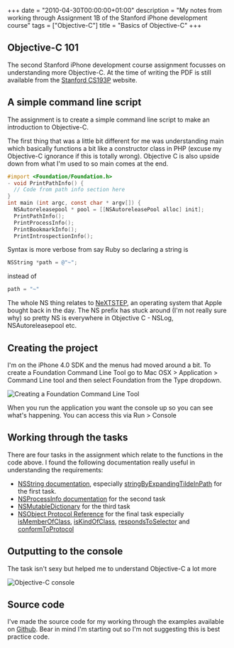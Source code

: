 +++
date = "2010-04-30T00:00:00+01:00"
description = "My notes from working through Assignment 1B of the Stanford iPhone development course"
tags = ["Objective-C"]
title = "Basics of Objective-C"
+++

## Objective-C 101

The second Stanford iPhone development course assignment focusses on
understanding more Objective-C. At the time of writing the PDF is still
available from the [Stanford CS193P][1] website.

## A simple command line script

The assignment is to create a simple command line script to make an introduction
to Objective-C.

The first thing that was a little bit different for me was understanding main
which basically functions a bit like a constructor class in PHP (excuse my
Objective-C ignorance if this is totally wrong). Objective C is also upside down
from what I'm used to so main comes at the end.

```objective-c
#import <Foundation/Foundation.h>
- void PrintPathInfo() {
  // Code from path info section here
}
int main (int argc, const char * argv[]) {
  NSAutoreleasepool * pool = [[NSAutoreleasePool alloc] init];
  PrintPathInfo();
  PrintProcessInfo();
  PrintBookmarkInfo();
  PrintIntrospectionInfo();
```

Syntax is more verbose from say Ruby so declaring a string is

```objective-c
NSString *path = @"~";
```

instead of

```objective-c
path = "~"
```

The whole NS thing relates to [NeXTSTEP][2], an operating system that Apple
bought back in the day. The NS prefix has stuck around (I'm not really sure why)
so pretty NS is everywhere in Objective C - NSLog, NSAutoreleasepool etc.

## Creating the project

I'm on the iPhone 4.0 SDK and the menus had moved around a bit. To create a
Foundation Command Line Tool go to Mac OSX > Application > Command Line tool and
then select Foundation from the Type dropdown.

![Creating a Foundation Command Line Tool][3]

When you run the application you want the console up so you can see what's
happening. You can access this via Run > Console

## Working through the tasks

There are four tasks in the assignment which relate to the functions in the code
above. I found the following documentation really useful in understanding the
requirements:

- [NSString documentation][4], especially [stringByExpandingTildeInPath][5] for
  the first task.
- [NSProcessInfo documentation][6] for the second task
- [NSMutableDictionary][7] for the third task
- [NSObject Protocol Reference][8] for the final task especially
  [isMemberOfClass][9], [isKindOfClass][10], [respondsToSelector][11] and
  [conformToProtocol][12]

## Outputting to the console

The task isn't sexy but helped me to understand Objective-C a lot more

![Objective-C console][13]

## Source code

I've made the source code for my working through the examples available on
[Github][14]. Bear in mind I'm starting out so I'm not suggesting this is best
practice code.

[1]:
  http://www.stanford.edu/class/cs193p/cgi-bin/drupal/system/files/assignments/Assignment1B_0.pdf
[2]: http://en.wikipedia.org/wiki/NeXTSTEP
[3]: /images/articles/creating_a_foundation_command_line_tool.jpg
[4]:
  http://developer.apple.com/mac/library/documentation/Cocoa/Reference/Foundation/Classes/NSString_Class/Reference/NSString.html
[5]:
  http://developer.apple.com/mac/library/documentation/Cocoa/Reference/Foundation/Classes/NSString_Class/Reference/NSString.html#//apple_ref/occ/instm/NSString/stringByExpandingTildeInPath
[6]:
  http://developer.apple.com/mac/library/documentation/Cocoa/Reference/Foundation/Classes/NSProcessInfo_Class/Reference/Reference.html
[7]:
  http://developer.apple.com/mac/library/documentation/Cocoa/Reference/Foundation/Classes/NSMutableDictionary_Class/Reference/Reference.html
[8]:
  http://developer.apple.com/mac/library/documentation/cocoa/Reference/Foundation/Protocols/NSObject_Protocol/Reference/NSObject.html
[9]:
  http://developer.apple.com/mac/library/documentation/cocoa/Reference/Foundation/Protocols/NSObject_Protocol/Reference/NSObject.html#//apple_ref/occ/intfm/NSObject/isMemberOfClass:
[10]:
  http://developer.apple.com/mac/library/documentation/cocoa/Reference/Foundation/Protocols/NSObject_Protocol/Reference/NSObject.html#//apple_ref/occ/intfm/NSObject/isKindOfClass:
[11]:
  http://developer.apple.com/mac/library/documentation/cocoa/Reference/Foundation/Protocols/NSObject_Protocol/Reference/NSObject.html#//apple_ref/occ/intfm/NSObject/respondsToSelector:
[12]:
  http://developer.apple.com/mac/library/documentation/cocoa/Reference/Foundation/Protocols/NSObject_Protocol/Reference/NSObject.html#//apple_ref/occ/intfm/NSObject/conformsToProtocol:
[13]: /images/articles/xcode_console.png
[14]: http://github.com/shapeshed/StanfordExamples
